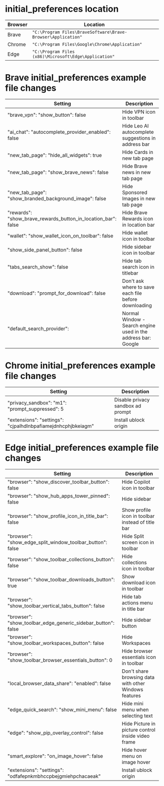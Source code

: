 # initial_preferences location
| Browser | Location |
| --- | --- |
| Brave | `"C:\Program Files\BraveSoftware\Brave-Browser\Application"` |
| Chrome | `"C:\Program Files\Google\Chrome\Application"` |
| Edge | `"C:\Program Files (x86)\Microsoft\Edge\Application"` |

# Brave initial_preferences example file changes
| Setting | Description |
| --- | --- |
| "brave_vpn": "show_button": false | Hide VPN icon in toolbar |
| "ai_chat": "autocomplete_provider_enabled": false | Hide Leo AI autocomplete suggestions in address bar |
| "new_tab_page": "hide_all_widgets": true | Hide Cards in new tab page |
| "new_tab_page": "show_brave_news": false | Hide Brave news in new tab page |
| "new_tab_page": "show_branded_background_image": false | Hide Sponsored Images in new tab page |
| "rewards": "show_brave_rewards_button_in_location_bar": false | Hide Brave Rewards icon in location bar |
| "wallet": "show_wallet_icon_on_toolbar": false | Hide wallet icon in toolbar |
| "show_side_panel_button": false | Hide sidebar icon in toolbar |
| "tabs_search_show": false | Hide tab search icon in titlebar |
| "download": "prompt_for_download": false | Don't ask where to save each file before downloading |
| "default_search_provider": | Normal Window - Search engine used in the address bar: Google |

# Chrome initial_preferences example file changes
| Setting | Description |
| --- | --- |
| "privacy_sandbox": "m1": "prompt_suppressed": 5 | Disable privacy sandbox ad prompt |
| "extensions": "settings": "cjpalhdlnbpafiamejdnhcphjbkeiagm" | Install ublock origin |

# Edge initial_preferences example file changes
| Setting | Description |
| --- | --- |
| "browser": "show_discover_toolbar_button": false | Hide Copilot icon in toolbar |
| "browser": "show_hub_apps_tower_pinned": false | Hide sidebar |
| "browser": "show_profile_icon_in_title_bar": false | Show profile icon in toolbar instead of title bar |
| "browser": "show_edge_split_window_toolbar_button": false | Hide Split screen icon in toolbar |
| "browser": "show_toolbar_collections_button": false | Hide collections icon in toolbar |
| "browser": "show_toolbar_downloads_button": true | Show download icon in toolbar |
| "browser": "show_toolbar_vertical_tabs_button": false | Hide tab actions menu in title bar |
| "browser": "show_toolbar_edge_generic_sidebar_button": false | Hide sidebar button |
| "browser": "show_toolbar_workspaces_button": false | Hide Workspaces |
| "browser": "show_toolbar_browser_essentials_button": 0 | Hide browser essentials icon in toolbar |
| "local_browser_data_share": "enabled": false | Don't share browsing data with other Windows features |
| "edge_quick_search": "show_mini_menu": false | Hide mini menu when selecting text |
| "edge": "show_pip_overlay_control": false | Hide Picture in picture control inside video frame |
| "smart_explore": "on_image_hover": false | Hide hover menu on image hover |
| "extensions": "settings": "odfafepnkmbhccpbejgmiehpchacaeak" | Install ublock origin |
